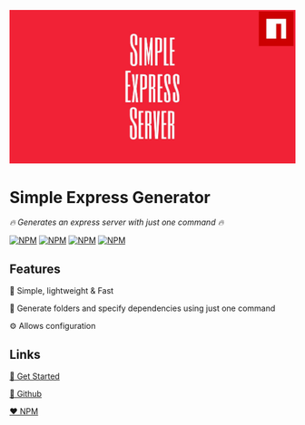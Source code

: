 ![Logo](images/logo_rectangle.jpg)

# Simple Express Generator

_🔥 Generates an express server with just one command 🔥_

[![NPM](https://img.shields.io/npm/v/simple-express-generator.svg?style=for-the-badge)](https://www.npmjs.com/package/simple-express-generator)
[![NPM](https://img.shields.io/bundlephobia/min/simple-express-generator?style=for-the-badge)](https://www.npmjs.com/package/simple-express-generator)
[![NPM](https://img.shields.io/david/mafgit/simple-express-generator?style=for-the-badge)](https://www.npmjs.com/package/simple-express-generator)
[![NPM](https://img.shields.io/npm/dt/simple-express-generator?style=for-the-badge)](https://www.npmjs.com/package/simple-express-generator)

## Features

🚀 Simple, lightweight & Fast

📁 Generate folders and specify dependencies using just one command

⚙️ Allows configuration

## Links

[🚀 Get Started](get-started.md)

[🖤 Github](https://github.com/mafgit/simple-express-generator)

[❤️ NPM](https://www.npmjs.com/package/simple-express-generator)
